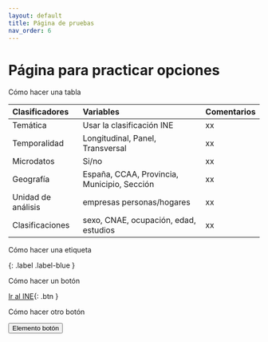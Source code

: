 ```yaml
---
layout: default
title: Página de pruebas
nav_order: 6
---
```


# Página para practicar opciones


Cómo hacer una tabla

| Clasificadores       | Variables        | Comentarios |
|:-------------|:------------------|:------|
| Temática           | Usar la clasificación INE          | xx  |
| Temporalidad       | Longitudinal, Panel, Transversal   | xx  |
| Microdatos         | Si/no                              | xx   |
| Geografía          | España, CCAA, Provincia, Municipio, Sección | xx  |
| Unidad de análisis | empresas personas/hogares          | xx |
| Clasificaciones    | sexo, CNAE, ocupación, edad, estudios | xx  |


Cómo hacer una etiqueta

{: .label .label-blue }

Cómo hacer un botón

[Ir al INE](http://ine.es/){: .btn }


Cómo hacer otro botón

<button type="button" name="Botón" class="btn">Elemento botón</button>


